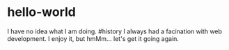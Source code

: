 # hello-world
I have no idea what I am doing.  #history
I always had a facination with web development.  I enjoy it, but hmMm... let's get it going again.
